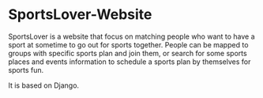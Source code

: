 # SportsLover-Website
SportsLover is a website that focus on matching people
who want to have a sport at sometime to go out for sports together. People can be mapped to groups with
specific sports plan and join them, or search for some sports places and events information to schedule a
sports plan by themselves for sports fun.

It is based on Django.
